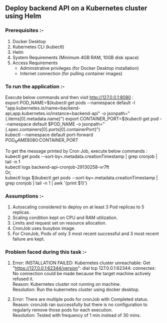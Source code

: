 ## Deploy backend API on a Kubernetes cluster using Helm

### Prerequisites :-

1. Docker Desktop
2. Kubernetes CLI (kubectl)
3. Helm
4. System Requirements (Minimum 4GB RAM, 10GB disk space)
5. Access Requirements
   - Administrative privileges (for Docker Desktop installation)
   - Internet connection (for pulling container images)

### To run the application :-

Execute below commands and then visit http://127.0.0.1:8080 :  
  export POD_NAME=$(kubectl get pods --namespace default -l "app.kubernetes.io/name=backend-api,app.kubernetes.io/instance=backend-api" -o jsonpath="{.items[0].metadata.name}")  
  export CONTAINER_PORT=$(kubectl get pod --namespace default $POD_NAME -o jsonpath="{.spec.containers[0].ports[0].containerPort}")  
  kubectl --namespace default port-forward $POD_NAME 8080:$CONTAINER_PORT  

To get the message printed by Cron Job, execute below commands :  
  kubectl get pods --sort-by=.metadata.creationTimestamp | grep cronjob | tail -n 1  
  kubectl logs backend-api-cronjob-29130258-vr7ft  
  Or,  
  kubectl logs $(kubectl get pods --sort-by=.metadata.creationTimestamp | grep cronjob | tail -n 1 | awk '{print $1}')  

### Assumptions :-

1. Autoscaling considered to deploy on at least 3 Pod replicas to 5 replicas.
2. Scaling condition kept on CPU and RAM utilization.
3. Limits and request set on resource allocation.
4. CronJob uses busybox image.
5. For CronJob, Pods of only 3 most recent successful and 3 most recent failure are kept.

### Problem faced during this task :-

1. Error: INSTALLATION FAILED: Kubernetes cluster unreachable: Get "https://127.0.0.1:62344/version": dial tcp 127.0.0.1:62344: connectex: No connection could be made because the target machine actively refused it.  
  Reason: Kubernetes cluster not running on machine.  
  Resolution: Run the kubernetes cluster using docker desktop.  

2. Error: There are multiple pods for cronJob with Completed status.  
  Reason: cronJob ran successfully but there is no configuration to regularly remove those pods for each execution.  
  Resolution: Tested with frequency of 1 min instead of 30 mins.  
